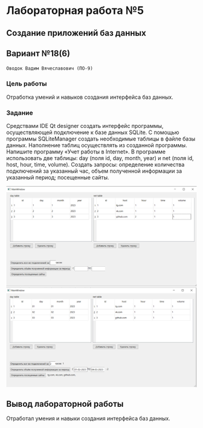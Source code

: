 


# Лабораторная работа №5 #

## Создание приложений баз данных ##

## Вариант №18(6) ##

`Оводок Вадим Вячеславович (ПО-9)`

### Цель работы ###

Отработка умений и навыков создания интерфейса баз данных.

### Задание ###

Средствами IDE Qt designer создать интерфейс программы, осуществляющей подключение к базе данных SQLite. С помощью программы SQLiteManager создать необходимые таблицы в файле базы данных. Наполнение таблиц осуществлять из созданной программы.
Напишите программу «Учет работы в Internet». В программе использовать две таблицы: day (поля id, day, month, year) и net (поля id, host, hour, time, volume). Создать запросы: определение количества подключений за указанный час, объем полученной информации за указанный период; посещенные сайты.

![img1](img/img1.png)
![img1](img/img2.png)

## Вывод лабораторной работы ##

Отработал умения и навыки создания интерфейса баз данных.




